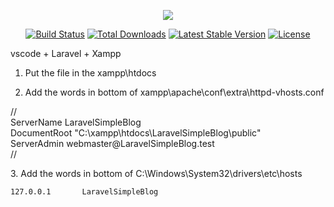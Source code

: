 <p align="center"><img src="https://laravel.com/assets/img/components/logo-laravel.svg"></p>

<p align="center">
<a href="https://travis-ci.org/laravel/framework"><img src="https://travis-ci.org/laravel/framework.svg" alt="Build Status"></a>
<a href="https://packagist.org/packages/laravel/framework"><img src="https://poser.pugx.org/laravel/framework/d/total.svg" alt="Total Downloads"></a>
<a href="https://packagist.org/packages/laravel/framework"><img src="https://poser.pugx.org/laravel/framework/v/stable.svg" alt="Latest Stable Version"></a>
<a href="https://packagist.org/packages/laravel/framework"><img src="https://poser.pugx.org/laravel/framework/license.svg" alt="License"></a>
</p>

vscode + Laravel + Xampp

1. Put the file in the xampp\htdocs

2. Add the words in bottom of xampp\apache\conf\extra\httpd-vhosts.conf
<p>
//<VirtualHost *:80> <br>
    ServerName LaravelSimpleBlog <br>
    DocumentRoot "C:\xampp\htdocs\LaravelSimpleBlog\public"<br>
    ServerAdmin webmaster@LaravelSimpleBlog.test <br>
//</VirtualHost>
</p>
3. Add the words in bottom of C:\Windows\System32\drivers\etc\hosts

    127.0.0.1       LaravelSimpleBlog
    
    
